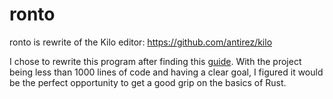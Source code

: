# ronto

ronto is rewrite of the Kilo editor: https://github.com/antirez/kilo

I chose to rewrite this program after finding this [guide](https://viewsourcecode.org/snaptoken/kilo/index.html).
With the project being less than 1000 lines of code and having a clear goal, I figured it would
be the perfect opportunity to get a good grip on the basics of Rust.
